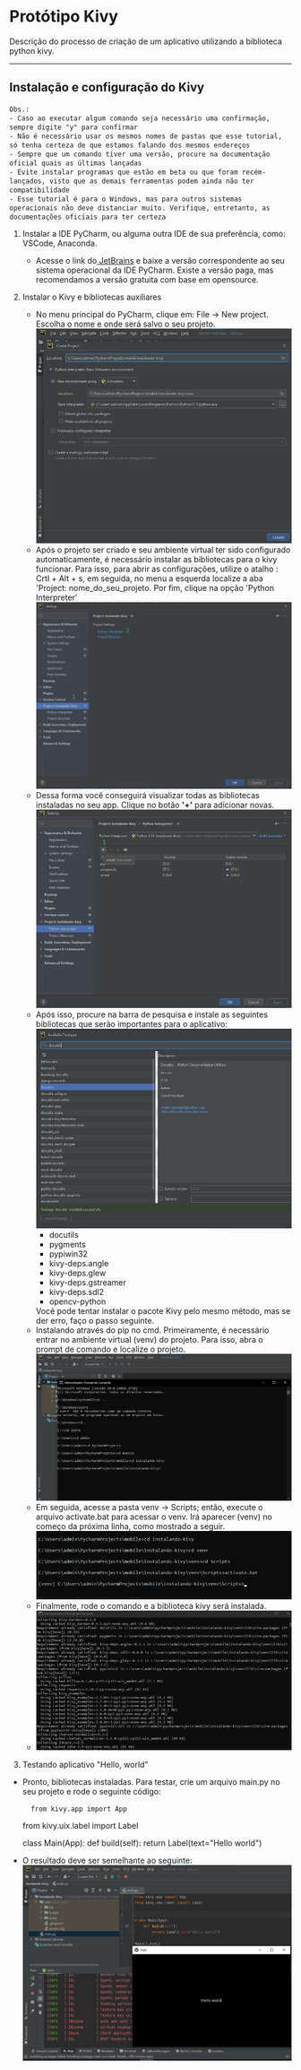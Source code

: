 # Protótipo Kivy
Descrição do processo de criação de um aplicativo utilizando a biblioteca python kivy.

---

## Instalação e configuração do Kivy

```
Obs.:
- Caso ao executar algum comando seja necessário uma confirmação, sempre digite "y" para confirmar
- Não é necessário usar os mesmos nomes de pastas que esse tutorial, só tenha certeza de que estamos falando dos mesmos endereços
- Sempre que um comando tiver uma versão, procure na documentação oficial quais as últimas lançadas
- Evite instalar programas que estão em beta ou que foram recém-lançados, visto que as demais ferramentas podem ainda não ter compatibilidade
- Esse tutorial é para o Windows, mas para outros sistemas operacionais não deve distanciar muito. Verifique, entretanto, as documentações oficiais para ter certeza
```

1. Instalar a IDE PyCharm, ou alguma outra IDE de sua preferência, como: VSCode, Anaconda.
	<ul type="">
		<li>
			Acesse o link do<a href="https://www.jetbrains.com/pt-br/pycharm/" target="_blank"> JetBrains</a> e baixe a versão correspondente ao seu sistema operacional da IDE PyCharm. Existe a versão paga, mas recomendamos a versão gratuita com base em opensource.
		</li>
	</ul>

2. Instalar o Kivy e bibliotecas auxiliares
	<ul type="a">
		<li>
			No menu principal do PyCharm, clique em: File -> New project. Escolha o nome e onde será salvo o seu projeto.
			<img src="./images/2a.png">
		</li>
		<li>
			Após o projeto ser criado e seu ambiente virtual ter sido configurado automaticamente, é necessário instalar as bibliotecas para o kivy funcionar. Para isso, para abrir as configurações, utilize o atalho : Crtl + Alt + s, em seguida, no menu a esquerda localize a aba 'Project: nome_do_seu_projeto. Por fim, clique na opção 'Python Interpreter'
			<img src="./images/2b.png">
		</li>
		<li>
			Dessa forma você conseguirá visualizar todas as bibliotecas instaladas no seu app. Clique no botão <b>'+'</b> para adicionar novas.
			<img src="./images/2c.png">
		</li>
		<li>
			Após isso, procure na barra de pesquisa e instale as seguintes bibliotecas que serão importantes para o aplicativo:
      <img src="./images/2d.png">
      <ul>
          <li>docutils</li>
          <li>pygments</li>
          <li>pypiwin32</li>
          <li>kivy-deps.angle</li>
          <li>kivy-deps.glew</li>
          <li>kivy-deps.gstreamer</li>
          <li>kivy-deps.sdl2</li>
          <li>opencv-python</li>
      </ul>
			Você pode tentar instalar o pacote Kivy pelo mesmo método, mas se der erro, faço o passo seguinte. 
		</li>
		<li>
			Instalando através do pip no cmd. Primeiramente, é necessário entrar no ambiente virtual (venv) do projeto. Para isso, abra o prompt de comando e localize o projeto.
			<img src="./images/2e.png">
		</li>
    
    <li>
			Em seguida, acesse a pasta venv -> Scripts; então, execute o arquivo activate.bat para acessar o venv. Irá aparecer (venv) no começo da próxima linha, como mostrado a seguir.
			<img src="./images/2f.png">
		</li>
    <li>
			Finalmente, rode o comando e a biblioteca kivy será instalada.
    </li>
      
      <!--pip install kivy[base] kivy_examples --pre --extra-index-url https://kivy.org/downloads/simple-->
    <li>
			<img src="./images/2g.png">
		</li>

	</ul>

3. Testando aplicativo "Hello, world"
  <ul>
  <li>
			Pronto, bibliotecas instaladas. Para testar, crie um arquivo main.py no seu projeto e rode o seguinte código:
      
      from kivy.app import App
from kivy.uix.label import Label

class Main(App):
    def build(self):
        return Label(text="Hello world")
    </li>
    <li>
    O resultado deve ser semelhante ao seguinte:
    <img src="./images/2h.png">
    </li>
  </ul>
  
	
